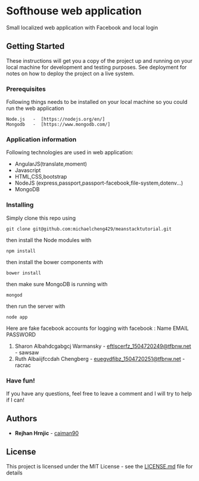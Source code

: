 # Softhouse web application

Small localized web application with Facebook and local login

## Getting Started

These instructions will get you a copy of the project up and running on your local machine for development and testing purposes. See deployment for notes on how to deploy the project on a live system.
### Prerequisites

Following things needs to be installed on your local machine so you could run the web application

```
Node.js   -  [https://nodejs.org/en/]
Mongodb   -  [https://www.mongodb.com/]
```

### Application information

Following technologies are used in web application:

<ul>
<li>AngularJS(translate,moment)</li>
<li>Javascript</li>
<li>HTML,CSS,bootstrap</li>

<li>NodeJS (express,passport,passport-facebook,file-system,dotenv...)</li>
<li>MongoDB</li>
</ul>

### Installing

Simply clone this repo using

    git clone git@github.com:michaelcheng429/meanstacktutorial.git

then install the Node modules with

    npm install

then install the bower components with

    bower install

then make sure MongoDB is running with

    mongod

then run the server with

    node app

Here are fake facebook accounts for logging with facebook :
   Name                               EMAIL                             PASSWORD
1. Sharon Albahdcgabgcj Warmansky  -  eftlscerfz_1504720249@tfbnw.net - sawsaw
2. Ruth Albaiijfccdah Chengberg	   -  euegvdfibz_1504720251@tfbnw.net - racrac


<h3>Have fun!</h3>

If you have any questions, feel free to leave a comment and I will try to help if I can!


## Authors

* **Rejhan Hrnjic**  - [caiman90](https://github.com/caiman90)


## License

This project is licensed under the MIT License - see the [LICENSE.md](LICENSE.md) file for details

